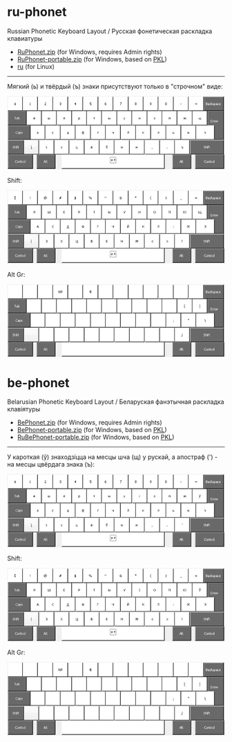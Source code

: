 ru-phonet
=========

Russian Phonetic Keyboard Layout / Русская фонетическая раскладка клавиатуры

* [RuPhonet.zip](https://github.com/dmitskevich/ru-phonet/raw/master/RuPhonet.zip) (for Windows, requires Admin rights)
* [RuPhonet-portable.zip](https://github.com/dmitskevich/ru-phonet/raw/master/RuPhonet-portable.zip) (for Windows, based on [PKL](http://pkl.sourceforge.net/))
* [ru](https://github.com/dmitskevich/ru-phonet/raw/master/ru) (for Linux)

---

Мягкий (ь) и твёрдый (ъ) знаки присутствуют только в "строчном" виде:

![ScreenShot](layouts/ruphonet/src/state0.png)

Shift:

![ScreenShot](layouts/ruphonet/src/state1.png)

Alt Gr:

![ScreenShot](layouts/ruphonet/src/state6.png )

be-phonet
=========

Belarusian Phonetic Keyboard Layout / Беларуская фанэтычная раскладка клавіятуры

* [BePhonet.zip](https://github.com/dmitskevich/ru-phonet/raw/master/BePhonet.zip) (for Windows, requires Admin rights)
* [BePhonet-portable.zip](https://github.com/dmitskevich/ru-phonet/raw/master/BePhonet-portable.zip) (for Windows, based on [PKL](http://pkl.sourceforge.net/))
* [RuBePhonet-portable.zip](https://github.com/dmitskevich/ru-phonet/raw/master/RuBePhonet-portable.zip) (for Windows, based on [PKL](http://pkl.sourceforge.net/))

---

У кароткая (ў) знаходзіцца на месцы шча (щ) у рускай, а апостраф (') - на месцы цвёрдага знака (ъ):

![ScreenShot](layouts/bephonet/src/state0.png)

Shift:

![ScreenShot](layouts/bephonet/src/state1.png)

Alt Gr:

![ScreenShot](layouts/bephonet/src/state6.png )
